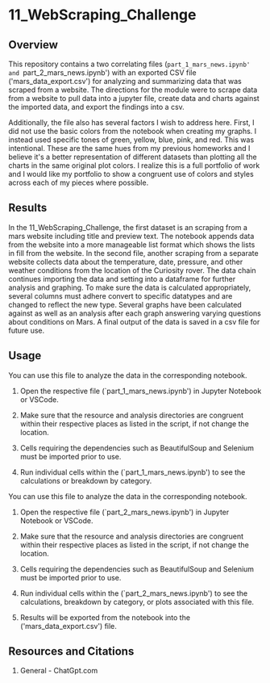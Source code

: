 # 11_WebScraping_Challenge
## Overview

This repository contains a two correlating files (`part_1_mars_news.ipynb' and `part_2_mars_news.ipynb') with an exported CSV file ('mars_data_export.csv') for analyzing and summarizing data that was scraped from a website. The directions for the module were to scrape data from a website to pull data into a jupyter file, create data and charts against the imported data, and export the findings into a csv.

Additionally, the file also has several factors I wish to address here. First, I did not use the basic colors from the notebook when creating my graphs. I instead used specific tones of green, yellow, blue, pink, and red. This was intentional. These are the same hues from my previous homeworks and I believe it's a better representation of different datasets than plotting all the charts in the same original plot colors. I realize this is a full portfolio of work and I would like my portfolio to show a congruent use of colors and styles across each of my pieces where possible.

## Results

In the 11_WebScraping_Challenge, the first dataset is an scraping from a mars website including title and preview text. The notebook appends data from the website into a more manageable list format which shows the lists in fill from the website. In the second file, another scraping from a separate website collects data about the temperature, date, pressure, and other weather conditions from the location of the Curiosity rover. The data chain continues importing the data and setting into a dataframe for further analysis and graphing. To make sure the data is calculated appropriately, several columns must adhere convert to specific datatypes and are changed to reflect the new type. Several graphs have been calculated against as well as an analysis after each graph answering varying questions about conditions on Mars. A final output of the data is saved in a csv file for future use.

## Usage

You can use this file to analyze the data in the corresponding notebook.

1. Open the respective file (`part_1_mars_news.ipynb') in Jupyter Notebook or VSCode.

2. Make sure that the resource and analysis directories are congruent within their respective places as listed in the script, if not change the location.
   
3. Cells requiring the dependencies such as BeautifulSoup and Selenium must be imported prior to use.

5. Run individual cells within the (`part_1_mars_news.ipynb') to see the calculations or breakdown by category.



You can use this file to analyze the data in the corresponding notebook.

1. Open the respective file (`part_2_mars_news.ipynb') in Jupyter Notebook or VSCode.

2. Make sure that the resource and analysis directories are congruent within their respective places as listed in the script, if not change the location.
   
3. Cells requiring the dependencies such as BeautifulSoup and Selenium must be imported prior to use.

5. Run individual cells within the (`part_2_mars_news.ipynb') to see the calculations, breakdown by category, or plots associated with this file.

7. Results will be exported from the notebook into the ('mars_data_export.csv') file.



## Resources and Citations

1. General - ChatGpt.com

